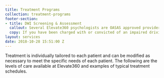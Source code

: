 ```yaml
---
title: Treatment Programs
collection: treatment-programs
footer-section:
- title: DWI Screening & Assessment
  callout: Several Elevate360 psychologists are OASAS approved providers of clinical screening and assessment services for the NYS Impaired Driving Offender program. 
  copy: If you have been charged with or convicted of an impaired driving offense and require screening or assessment services, call 212.204.8430 to get further information about our program or to schedule an appointment.
layout: services
date: 2018-10-28 15:51:00 Z
---
```


Treatment is individually tailored to each patient and can be modified as necessary to meet the specific needs of each patient. The following are the levels of care available at Elevate360 and examples of typical treatment schedules.

